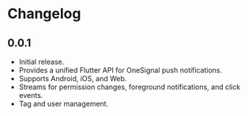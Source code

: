 # Changelog

## 0.0.1

- Initial release.
- Provides a unified Flutter API for OneSignal push notifications.
- Supports Android, iOS, and Web.
- Streams for permission changes, foreground notifications, and click events.
- Tag and user management.